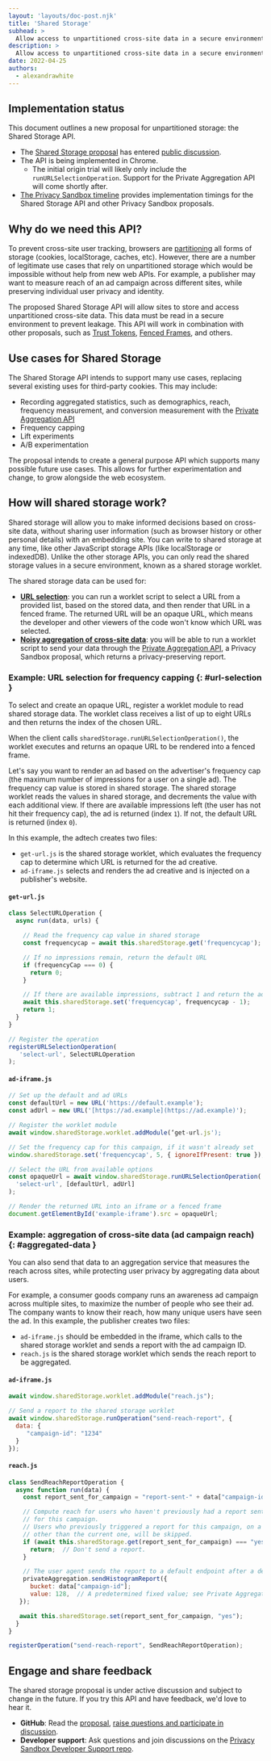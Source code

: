 ```yaml
---
layout: 'layouts/doc-post.njk'
title: 'Shared Storage'
subhead: >
  Allow access to unpartitioned cross-site data in a secure environment.
description: >
  Allow access to unpartitioned cross-site data in a secure environment.
date: 2022-04-25
authors:
  - alexandrawhite
---
```


## Implementation status

This document outlines a new proposal for unpartitioned storage: the Shared
Storage API.

*  The [Shared Storage proposal](https://github.com/pythagoraskitty/shared-storage)
   has entered [public discussion](https://github.com/pythagoraskitty/shared-storage/issues).
*  The API is being implemented in Chrome.
    *  The initial origin trial will likely only include the
       `runURLSelectionOperation`. Support for the Private Aggregation API 
       will come shortly after.
*  [The Privacy Sandbox timeline](http://privacysandbox.com/timeline)
   provides implementation timings for the Shared Storage API and other
   Privacy Sandbox proposals.


## Why do we need this API?

To prevent cross-site user tracking, browsers are 
[partitioning](https://blog.chromium.org/2020/01/building-more-private-web-path-towards.html)
all forms of storage (cookies, localStorage, caches, etc). However, there are
a number of legitimate use cases that rely on unpartitioned storage which
would be impossible without help from new web APIs. For example, a publisher
may want to measure reach of an ad campaign across different sites, while
preserving individual user privacy and identity.

The proposed Shared Storage API will allow sites to store and access
unpartitioned cross-site data. This data must be read in a secure environment
to prevent leakage. This API will work in combination with other proposals,
such as [Trust Tokens](/docs/privacy-sandbox/trust-tokens/),
[Fenced Frames](/docs/privacy-sandbox/fenced-frame/), and others.

## Use cases for Shared Storage

The Shared Storage API intends to support many use cases, replacing several
existing uses for third-party cookies. This may include:

*  Recording aggregated statistics, such as demographics, reach, frequency
   measurement, and conversion measurement with the
   [Private Aggregation API](https://github.com/alexmturner/private-aggregation-api)
*  Frequency capping
*  Lift experiments
*  A/B experimentation

The proposal intends to create a general purpose API which supports many
possible future use cases. This allows for further experimentation and change,
to grow alongside the web ecosystem.


## How will shared storage work?

Shared storage will allow you to make informed decisions based on cross-site
data, without sharing user information (such as browser history or other
personal details) with an embedding site. You can write to  shared storage at
any time, like other JavaScript storage APIs (like localStorage or indexedDB).
Unlike the other storage APIs, you can only read the shared storage values in
a secure environment, known as a shared storage worklet.

The shared storage data can be used for:

*  [**URL selection**](#url-selection): you can run a worklet script to select
   a URL from a provided list, based on the stored data, and then render that
   URL in a fenced frame.  The returned URL will be an opaque URL, which means
   the developer and other viewers of the code won't know which URL was
   selected.
*  [**Noisy aggregation of cross-site data**](#aggregated-data): you will be
   able to run a worklet script to send your data through the
   [Private Aggregation API](https://github.com/alexmturner/private-aggregation-api),
   a Privacy Sandbox proposal, which returns a privacy-preserving report. 


### Example: URL selection for frequency capping {: #url-selection }

To select and create an opaque URL, register a worklet module to read shared
storage data. The worklet class receives a list of up to eight URLs and then
returns the index of the chosen URL. 

When the client calls `sharedStorage.runURLSelectionOperation()`, the worklet
executes and returns an opaque URL to be rendered into a fenced frame.

Let's say you want to render an ad based on the advertiser's frequency cap
(the maximum number of impressions for a user on a single ad). The frequency
cap value is stored in shared storage. The shared storage worklet reads the
values in shared storage, and decrements the value with each additional view.
If there are available impressions left (the user has not hit their frequency
cap), the ad is returned (index `1`). If not, the default URL is returned
(index `0`).

In this example, the adtech creates two files:

*  `get-url.js` is the shared storage worklet, which evaluates the frequency
   cap to determine which URL is returned for the ad creative.
*  `ad-iframe.js` selects and renders the ad creative and is injected on a
   publisher's website.

#### `get-url.js`

```javascript
class SelectURLOperation {
  async run(data, urls) {

    // Read the frequency cap value in shared storage
    const frequencycap = await this.sharedStorage.get('frequencycap');

    // If no impressions remain, return the default URL
    if (frequencyCap === 0) {
      return 0;
    }

    // If there are available impressions, subtract 1 and return the ad URL
    await this.sharedStorage.set('frequencycap', frequencycap - 1);
    return 1;
  }
}

// Register the operation
registerURLSelectionOperation(
   'select-url', SelectURLOperation
);
```

#### `ad-iframe.js`

```javascript
// Set up the default and ad URLs
const defaultUrl = new URL('https://default.example');
const adUrl = new URL('[https://ad.example](https://ad.example)');

// Register the worklet module
await window.sharedStorage.worklet.addModule(‘get-url.js');

// Set the frequency cap for this campaign, if it wasn't already set
window.sharedStorage.set('frequencycap', 5, { ignoreIfPresent: true });

// Select the URL from available options
const opaqueUrl = await window.sharedStorage.runURLSelectionOperation(
  'select-url', [defaultUrl, adUrl]
);

// Render the returned URL into an iframe or a fenced frame
document.getElementById('example-iframe').src = opaqueUrl;
```


### Example: aggregation of cross-site data (ad campaign reach) {: #aggregated-data }

You can also send that data to an aggregation service that measures the reach
across sites, while protecting user privacy by aggregating data about users.

For example, a consumer goods company runs an awareness ad campaign across
multiple sites, to maximize the number of people who see their ad. The company
wants to know their reach, how many unique users have seen the ad. In this
example, the publisher creates two files: 

*  `ad-iframe.js` should be embedded in the iframe, which calls to the shared
   storage worklet and sends a report with the ad campaign ID.
*  `reach.js`  is the shared storage worklet which sends the reach report to
   be aggregated.

#### `ad-iframe.js`

```javascript
await window.sharedStorage.worklet.addModule("reach.js");

// Send a report to the shared storage worklet
await window.sharedStorage.runOperation("send-reach-report", {
  data: {
     "campaign-id": "1234"
  }
});
```

#### `reach.js`

```javascript
class SendReachReportOperation {
  async function run(data) {
    const report_sent_for_campaign = "report-sent-" + data["campaign-id"];

    // Compute reach for users who haven't previously had a report sent
    // for this campaign.
    // Users who previously triggered a report for this campaign, on a site
    // other than the current one, will be skipped.
    if (await this.sharedStorage.get(report_sent_for_campaign) === "yes") {
      return;  // Don't send a report.
    }

    // The user agent sends the report to a default endpoint after a delay.
    privateAggregation.sendHistogramReport({
      bucket: data["campaign-id"];
      value: 128,  // A predetermined fixed value; see Private Aggregation API explainer: Scaling values.
   });

   await this.sharedStorage.set(report_sent_for_campaign, "yes");
  }
}

registerOperation("send-reach-report", SendReachReportOperation);
```

## Engage and share feedback

The shared storage proposal is under active discussion and subject to change
in the future. If you try this API and have feedback, we'd love to hear it.

* **GitHub**: Read the [proposal](https://github.com/pythagoraskitty/shared-storage), [raise questions and participate in discussion](https://github.com/pythagoraskitty/shared-storage/issues).
* **Developer support**: Ask questions and join discussions on the [Privacy Sandbox Developer Support repo](https://github.com/GoogleChromeLabs/privacy-sandbox-dev-support).

